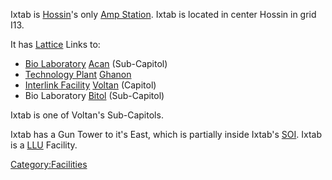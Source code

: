 Ixtab is [Hossin](Hossin.md)'s only [Amp
Station](Amp_Station.md). Ixtab is located in center Hossin in
grid I13.

It has [Lattice](Lattice.md) Links to:

- [Bio Laboratory](Bio_Laboratory.md) [Acan](Acan.md)
  (Sub-Capitol)
- [Technology Plant](Technology_Plant.md)
  [Ghanon](Ghanon.md)
- [Interlink Facility](Interlink_Facility.md)
  [Voltan](Voltan.md) (Capitol)
- Bio Laboratory [Bitol](Bitol.md) (Sub-Capitol)

Ixtab is one of Voltan's Sub-Capitols.

Ixtab has a Gun Tower to it's East, which is partially inside Ixtab's
[SOI](SOI.md). Ixtab is a [LLU](LLU.md) Facility.

[Category:Facilities](Category:Facilities.md)
